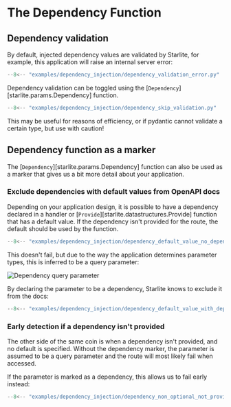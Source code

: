 # The Dependency Function

## Dependency validation

By default, injected dependency values are validated by Starlite, for example, this application will raise an
internal server error:

```py title="Dependency validation error"
--8<-- "examples/dependency_injection/dependency_validation_error.py"
```

Dependency validation can be toggled using the [`Dependency`][starlite.params.Dependency] function.

```py title="Dependency validation error"
--8<-- "examples/dependency_injection/dependency_skip_validation.py"
```

This may be useful for reasons of efficiency, or if pydantic cannot validate a certain type, but use with caution!

## Dependency function as a marker

The [`Dependency`][starlite.params.Dependency] function can also be used as a marker that gives us a bit more detail
about your application.

### Exclude dependencies with default values from OpenAPI docs

Depending on your application design, it is possible to have a dependency declared in a handler or
[`Provide`][starlite.datastructures.Provide] function that has a default value. If the dependency isn't provided for
the route, the default should be used by the function.

```py title="Dependency with default value"
--8<-- "examples/dependency_injection/dependency_default_value_no_dependency_fn.py"
```

This doesn't fail, but due to the way the application determines parameter types, this is inferred to be a query
parameter:

<img alt="Dependency query parameter" src="../images/dependency_query_parameter.png" width="auto" height="auto">

By declaring the parameter to be a dependency, Starlite knows to exclude it from the docs:

```py title="Dependency with default value"
--8<-- "examples/dependency_injection/dependency_default_value_with_dependency_fn.py"
```

### Early detection if a dependency isn't provided

The other side of the same coin is when a dependency isn't provided, and no default is specified. Without the dependency
marker, the parameter is assumed to be a query parameter and the route will most likely fail when accessed.

If the parameter is marked as a dependency, this allows us to fail early instead:

```py title="Dependency not provided error"
--8<-- "examples/dependency_injection/dependency_non_optional_not_provided.py"
```
